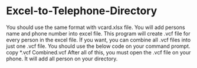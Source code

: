 # Excel-to-Telephone-Directory
You should use the same format with vcard.xlsx file. You will add persons name and phone number into excel file. This program will create .vcf file for every person in the excel file. 
İf you want, you can combine all .vcf files into just one .vcf file. You should use the below code on your command prompt.
copy *.vcf Combined.vcf
After all of this, you must open the .vcf file on your phone. İt will add all person on your directory.
